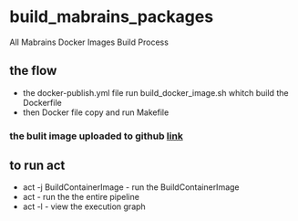 # build_mabrains_packages
All Mabrains Docker Images Build Process
## the flow
* the docker-publish.yml file run build_docker_image.sh whitch build the Dockerfile 
* then Docker file copy and run Makefile
### the bulit image uploaded to github [link]
## to run act 

   * act -j BuildContainerImage - run the BuildContainerImage
   * act - run the the entire pipeline
   * act -l - view the execution graph


[link]: https://hub.docker.com/repository/docker/mohamedgomaa12/my_repo
